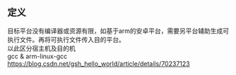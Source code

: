## 定义
目标平台没有编译器或资源有限，如基于arm的安卓平台，需要另平台辅助生成可执行文件。再将可执行文件传入目的平台。  
以此区分宿主机及目的机  
gcc & arm-linux-gcc  
https://blog.csdn.net/gsh_hello_world/article/details/70237123
